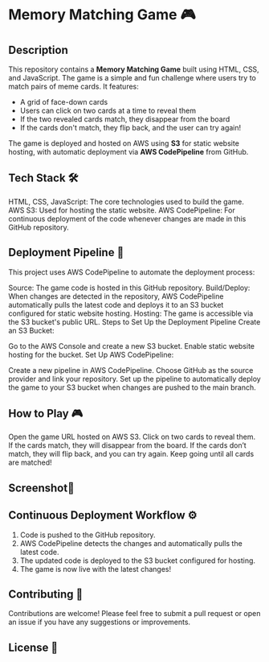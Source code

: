 
# Memory Matching Game 🎮

## Description

This repository contains a **Memory Matching Game** built using HTML, CSS, and JavaScript. The game is a simple and fun challenge where users try to match pairs of meme cards. It features:

- A grid of face-down cards
- Users can click on two cards at a time to reveal them
- If the two revealed cards match, they disappear from the board
- If the cards don't match, they flip back, and the user can try again!

The game is deployed and hosted on AWS using **S3** for static website hosting, with automatic deployment via **AWS CodePipeline** from GitHub.


## Tech Stack 🛠️
HTML, CSS, JavaScript: The core technologies used to build the game.
AWS S3: Used for hosting the static website.
AWS CodePipeline: For continuous deployment of the code whenever changes are made in this GitHub repository.

## Deployment Pipeline 🚀
This project uses AWS CodePipeline to automate the deployment process:

Source: The game code is hosted in this GitHub repository.
Build/Deploy: When changes are detected in the repository, AWS CodePipeline automatically pulls the latest code and deploys it to an S3 bucket configured for static website hosting.
Hosting: The game is accessible via the S3 bucket's public URL.
Steps to Set Up the Deployment Pipeline
Create an S3 Bucket:

Go to the AWS Console and create a new S3 bucket.
Enable static website hosting for the bucket.
Set Up AWS CodePipeline:

Create a new pipeline in AWS CodePipeline.
Choose GitHub as the source provider and link your repository.
Set up the pipeline to automatically deploy the game to your S3 bucket when changes are pushed to the main branch.

## How to Play 🎮
Open the game URL hosted on AWS S3.
Click on two cards to reveal them.
If the cards match, they will disappear from the board.
If the cards don’t match, they will flip back, and you can try again.
Keep going until all cards are matched!
## Screenshot📸




## Continuous Deployment Workflow ⚙️
1. Code is pushed to the GitHub repository.
2. AWS CodePipeline detects the changes and automatically pulls the latest code.
3. The updated code is deployed to the S3 bucket configured for hosting.
4. The game is now live with the latest changes!

## Contributing 🤝
Contributions are welcome! Please feel free to submit a pull request or open an issue if you have any suggestions or improvements.


## License 📄
